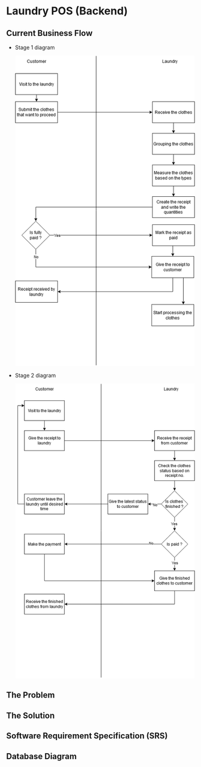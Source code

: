 # Laundry POS (Backend)

## Current Business Flow

- Stage 1 diagram

  ![](./docs/current-flow-diagram-stage-1.png)

- Stage 2 diagram

  ![](./docs/current-flow-diagram-stage-2.png)

## The Problem

## The Solution

## Software Requirement Specification (SRS)

## Database Diagram
